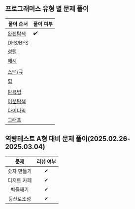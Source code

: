 
## 프로그래머스 유형 별 문제 풀이

| 풀이 순서                                                                 | 풀이 여부 |
| ------------------------------------------------------------------------- | --------- |
| [완전탐색](https://school.programmers.co.kr/learn/courses/30/parts/12230) |    ✔️    |
| [DFS/BFS](https://school.programmers.co.kr/learn/courses/30/parts/12421)  |           |
| [정렬](https://school.programmers.co.kr/learn/courses/30/parts/12198)     |           |
| [해시](https://school.programmers.co.kr/learn/courses/30/parts/12077)     |           |
|                                                                           |           |
| [스택/큐](https://school.programmers.co.kr/learn/courses/30/parts/12081)  |           |
| [힙](https://school.programmers.co.kr/learn/courses/30/parts/12117)       |           |
|                                                                           |           |
| [탐욕법](https://school.programmers.co.kr/learn/courses/30/parts/12244)   |           |
| [이분탐색](https://school.programmers.co.kr/learn/courses/30/parts/12486) |           |
| [다이나믹](https://school.programmers.co.kr/learn/courses/30/parts/12263) |           |
| [그래프](https://school.programmers.co.kr/learn/courses/30/parts/14393)   |           |

## 역량테스트 A형 대비 문제 풀이(2025.02.26-2025.03.04)

|    문제     | 리뷰 여부 |
| :---------: | :-------: |
| 숫자 만들기 |     ✔     |
| 디저트 카페 |     ✔     |
|  벽돌깨기   |     ✔     |
| 등산로조성  |     ✔     |
